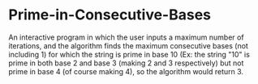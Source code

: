# Prime-in-Consecutive-Bases
An interactive program in which the user inputs a maximum number of iterations, and the algorithm finds the maximum consecutive bases (not including 1) for which the string is prime in base 10 (Ex: the string "10" is prime in both base 2 and base 3 (making 2 and 3 respectively) but not prime in base 4 (of course making 4), so the algorithm would return 3.
